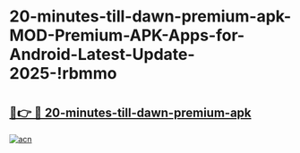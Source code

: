 # 20-minutes-till-dawn-premium-apk-MOD-Premium-APK-Apps-for-Android-Latest-Update-2025-!rbmmo

# <h2><a href="https://pc4gbo.esa.edu.pl?title=20-minutes-till-dawn-premium-apk&ref=rbmmo">🔗👉 🔴 20-minutes-till-dawn-premium-apk</a></h2>

[![acn](https://github.com/user-attachments/assets/0f9c940e-d8b0-45ae-aac7-cd30a18b3e1c)](https://pc4gbo.esa.edu.pl?title=20-minutes-till-dawn-premium-apk&ref=rbmmo)


